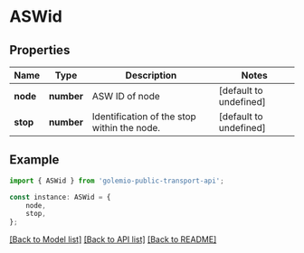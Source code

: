 # ASWid


## Properties

Name | Type | Description | Notes
------------ | ------------- | ------------- | -------------
**node** | **number** | ASW ID of node | [default to undefined]
**stop** | **number** | Identification of the stop within the node. | [default to undefined]

## Example

```typescript
import { ASWid } from 'golemio-public-transport-api';

const instance: ASWid = {
    node,
    stop,
};
```

[[Back to Model list]](../README.md#documentation-for-models) [[Back to API list]](../README.md#documentation-for-api-endpoints) [[Back to README]](../README.md)
